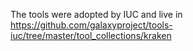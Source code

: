 The tools were adopted by IUC and live in https://github.com/galaxyproject/tools-iuc/tree/master/tool_collections/kraken
